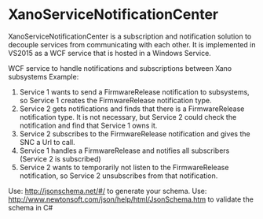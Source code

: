 # XanoServiceNotificationCenter
XanoServiceNotificationCenter is a subscription and notification solution to decouple services from communicating with each other. It is implemented in VS2015 as a WCF service that is hosted in a Windows Service. 

WCF service to handle notifications and subscriptions between Xano subsystems
Example: 
1. Service 1 wants to send a FirmwareRelease notification to subsystems, so Service 1 creates the FirmwareRelease notification type.
2. Service 2 gets notifications and finds that there is a FirmwareRelease notification type. It is not necessary, but Service 2 could check the notification and find that Service 1 owns it. 
3. Service 2 subscribes to the FirmwareRelease notification and gives the SNC a Url to call. 
4. Service 1 handles a FirmwareRelease and notifies all subscribers (Service 2 is subscribed)
5. Service 2 wants to temporarily not listen to the FirmwareRelease notification, so Service 2 unsubscribes from that notification. 

Use: http://jsonschema.net/#/ to generate your schema.
Use: http://www.newtonsoft.com/json/help/html/JsonSchema.htm to validate the schema in C#